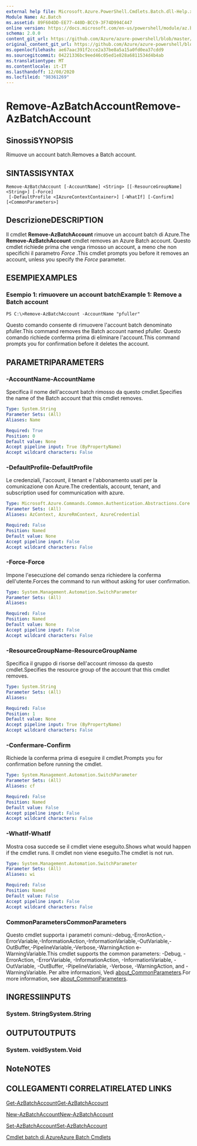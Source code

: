 ```yaml
---
external help file: Microsoft.Azure.PowerShell.Cmdlets.Batch.dll-Help.xml
Module Name: Az.Batch
ms.assetid: 89F604DD-EE77-440D-BCC9-3F74D994C447
online version: https://docs.microsoft.com/en-us/powershell/module/az.batch/remove-azbatchaccount
schema: 2.0.0
content_git_url: https://github.com/Azure/azure-powershell/blob/master/src/Batch/Batch/help/Remove-AzBatchAccount.md
original_content_git_url: https://github.com/Azure/azure-powershell/blob/master/src/Batch/Batch/help/Remove-AzBatchAccount.md
ms.openlocfilehash: ae67aac391f2cce2a37be8a5a15a0fd0ea37cdd9
ms.sourcegitcommit: 04221336bc9eed46c05ed1e828a6811534d4b4ab
ms.translationtype: MT
ms.contentlocale: it-IT
ms.lasthandoff: 12/08/2020
ms.locfileid: "98361269"
---
```

# <span data-ttu-id="b22e0-101">Remove-AzBatchAccount</span><span class="sxs-lookup"><span data-stu-id="b22e0-101">Remove-AzBatchAccount</span></span>

## <span data-ttu-id="b22e0-102">Sinossi</span><span class="sxs-lookup"><span data-stu-id="b22e0-102">SYNOPSIS</span></span>
<span data-ttu-id="b22e0-103">Rimuove un account batch.</span><span class="sxs-lookup"><span data-stu-id="b22e0-103">Removes a Batch account.</span></span>

## <span data-ttu-id="b22e0-104">SINTASSI</span><span class="sxs-lookup"><span data-stu-id="b22e0-104">SYNTAX</span></span>

```
Remove-AzBatchAccount [-AccountName] <String> [[-ResourceGroupName] <String>] [-Force]
 [-DefaultProfile <IAzureContextContainer>] [-WhatIf] [-Confirm] [<CommonParameters>]
```

## <span data-ttu-id="b22e0-105">Descrizione</span><span class="sxs-lookup"><span data-stu-id="b22e0-105">DESCRIPTION</span></span>
<span data-ttu-id="b22e0-106">Il cmdlet **Remove-AzBatchAccount** rimuove un account batch di Azure.</span><span class="sxs-lookup"><span data-stu-id="b22e0-106">The **Remove-AzBatchAccount** cmdlet removes an Azure Batch account.</span></span>
<span data-ttu-id="b22e0-107">Questo cmdlet richiede prima che venga rimosso un account, a meno che non specifichi il parametro *Force* .</span><span class="sxs-lookup"><span data-stu-id="b22e0-107">This cmdlet prompts you before it removes an account, unless you specify the *Force* parameter.</span></span>

## <span data-ttu-id="b22e0-108">ESEMPI</span><span class="sxs-lookup"><span data-stu-id="b22e0-108">EXAMPLES</span></span>

### <span data-ttu-id="b22e0-109">Esempio 1: rimuovere un account batch</span><span class="sxs-lookup"><span data-stu-id="b22e0-109">Example 1: Remove a Batch account</span></span>
```
PS C:\>Remove-AzBatchAccount -AccountName "pfuller"
```

<span data-ttu-id="b22e0-110">Questo comando consente di rimuovere l'account batch denominato pfuller.</span><span class="sxs-lookup"><span data-stu-id="b22e0-110">This command removes the Batch account named pfuller.</span></span>
<span data-ttu-id="b22e0-111">Questo comando richiede conferma prima di eliminare l'account.</span><span class="sxs-lookup"><span data-stu-id="b22e0-111">This command prompts you for confirmation before it deletes the account.</span></span>

## <span data-ttu-id="b22e0-112">PARAMETRI</span><span class="sxs-lookup"><span data-stu-id="b22e0-112">PARAMETERS</span></span>

### <span data-ttu-id="b22e0-113">-AccountName</span><span class="sxs-lookup"><span data-stu-id="b22e0-113">-AccountName</span></span>
<span data-ttu-id="b22e0-114">Specifica il nome dell'account batch rimosso da questo cmdlet.</span><span class="sxs-lookup"><span data-stu-id="b22e0-114">Specifies the name of the Batch account that this cmdlet removes.</span></span>

```yaml
Type: System.String
Parameter Sets: (All)
Aliases: Name

Required: True
Position: 0
Default value: None
Accept pipeline input: True (ByPropertyName)
Accept wildcard characters: False
```

### <span data-ttu-id="b22e0-115">-DefaultProfile</span><span class="sxs-lookup"><span data-stu-id="b22e0-115">-DefaultProfile</span></span>
<span data-ttu-id="b22e0-116">Le credenziali, l'account, il tenant e l'abbonamento usati per la comunicazione con Azure.</span><span class="sxs-lookup"><span data-stu-id="b22e0-116">The credentials, account, tenant, and subscription used for communication with azure.</span></span>

```yaml
Type: Microsoft.Azure.Commands.Common.Authentication.Abstractions.Core.IAzureContextContainer
Parameter Sets: (All)
Aliases: AzContext, AzureRmContext, AzureCredential

Required: False
Position: Named
Default value: None
Accept pipeline input: False
Accept wildcard characters: False
```

### <span data-ttu-id="b22e0-117">-Force</span><span class="sxs-lookup"><span data-stu-id="b22e0-117">-Force</span></span>
<span data-ttu-id="b22e0-118">Impone l'esecuzione del comando senza richiedere la conferma dell'utente.</span><span class="sxs-lookup"><span data-stu-id="b22e0-118">Forces the command to run without asking for user confirmation.</span></span>

```yaml
Type: System.Management.Automation.SwitchParameter
Parameter Sets: (All)
Aliases:

Required: False
Position: Named
Default value: None
Accept pipeline input: False
Accept wildcard characters: False
```

### <span data-ttu-id="b22e0-119">-ResourceGroupName</span><span class="sxs-lookup"><span data-stu-id="b22e0-119">-ResourceGroupName</span></span>
<span data-ttu-id="b22e0-120">Specifica il gruppo di risorse dell'account rimosso da questo cmdlet.</span><span class="sxs-lookup"><span data-stu-id="b22e0-120">Specifies the resource group of the account that this cmdlet removes.</span></span>

```yaml
Type: System.String
Parameter Sets: (All)
Aliases:

Required: False
Position: 1
Default value: None
Accept pipeline input: True (ByPropertyName)
Accept wildcard characters: False
```

### <span data-ttu-id="b22e0-121">-Confermare</span><span class="sxs-lookup"><span data-stu-id="b22e0-121">-Confirm</span></span>
<span data-ttu-id="b22e0-122">Richiede la conferma prima di eseguire il cmdlet.</span><span class="sxs-lookup"><span data-stu-id="b22e0-122">Prompts you for confirmation before running the cmdlet.</span></span>

```yaml
Type: System.Management.Automation.SwitchParameter
Parameter Sets: (All)
Aliases: cf

Required: False
Position: Named
Default value: False
Accept pipeline input: False
Accept wildcard characters: False
```

### <span data-ttu-id="b22e0-123">-WhatIf</span><span class="sxs-lookup"><span data-stu-id="b22e0-123">-WhatIf</span></span>
<span data-ttu-id="b22e0-124">Mostra cosa succede se il cmdlet viene eseguito.</span><span class="sxs-lookup"><span data-stu-id="b22e0-124">Shows what would happen if the cmdlet runs.</span></span>
<span data-ttu-id="b22e0-125">Il cmdlet non viene eseguito.</span><span class="sxs-lookup"><span data-stu-id="b22e0-125">The cmdlet is not run.</span></span>

```yaml
Type: System.Management.Automation.SwitchParameter
Parameter Sets: (All)
Aliases: wi

Required: False
Position: Named
Default value: False
Accept pipeline input: False
Accept wildcard characters: False
```

### <span data-ttu-id="b22e0-126">CommonParameters</span><span class="sxs-lookup"><span data-stu-id="b22e0-126">CommonParameters</span></span>
<span data-ttu-id="b22e0-127">Questo cmdlet supporta i parametri comuni:-debug,-ErrorAction,-ErrorVariable,-InformationAction,-InformationVariable,-OutVariable,-OutBuffer,-PipelineVariable,-Verbose,-WarningAction e-WarningVariable.</span><span class="sxs-lookup"><span data-stu-id="b22e0-127">This cmdlet supports the common parameters: -Debug, -ErrorAction, -ErrorVariable, -InformationAction, -InformationVariable, -OutVariable, -OutBuffer, -PipelineVariable, -Verbose, -WarningAction, and -WarningVariable.</span></span> <span data-ttu-id="b22e0-128">Per altre informazioni, Vedi [about_CommonParameters](http://go.microsoft.com/fwlink/?LinkID=113216).</span><span class="sxs-lookup"><span data-stu-id="b22e0-128">For more information, see [about_CommonParameters](http://go.microsoft.com/fwlink/?LinkID=113216).</span></span>

## <span data-ttu-id="b22e0-129">INGRESSI</span><span class="sxs-lookup"><span data-stu-id="b22e0-129">INPUTS</span></span>

### <span data-ttu-id="b22e0-130">System. String</span><span class="sxs-lookup"><span data-stu-id="b22e0-130">System.String</span></span>

## <span data-ttu-id="b22e0-131">OUTPUT</span><span class="sxs-lookup"><span data-stu-id="b22e0-131">OUTPUTS</span></span>

### <span data-ttu-id="b22e0-132">System. void</span><span class="sxs-lookup"><span data-stu-id="b22e0-132">System.Void</span></span>

## <span data-ttu-id="b22e0-133">Note</span><span class="sxs-lookup"><span data-stu-id="b22e0-133">NOTES</span></span>

## <span data-ttu-id="b22e0-134">COLLEGAMENTI CORRELATI</span><span class="sxs-lookup"><span data-stu-id="b22e0-134">RELATED LINKS</span></span>

[<span data-ttu-id="b22e0-135">Get-AzBatchAccount</span><span class="sxs-lookup"><span data-stu-id="b22e0-135">Get-AzBatchAccount</span></span>](./Get-AzBatchAccount.md)

[<span data-ttu-id="b22e0-136">New-AzBatchAccount</span><span class="sxs-lookup"><span data-stu-id="b22e0-136">New-AzBatchAccount</span></span>](./New-AzBatchAccount.md)

[<span data-ttu-id="b22e0-137">Set-AzBatchAccount</span><span class="sxs-lookup"><span data-stu-id="b22e0-137">Set-AzBatchAccount</span></span>](./Set-AzBatchAccount.md)

[<span data-ttu-id="b22e0-138">Cmdlet batch di Azure</span><span class="sxs-lookup"><span data-stu-id="b22e0-138">Azure Batch Cmdlets</span></span>](/powershell/module/Az.Batch/)

